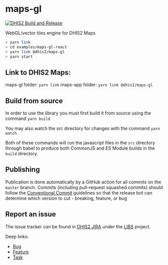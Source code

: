 # maps-gl

[![DHIS2 Build and Release](https://github.com/dhis2/maps-gl/workflows/DHIS2%20Build%20and%20Release/badge.svg)](https://github.com/dhis2/maps-gl/actions?query=workflow%3A%22DHIS2+Build+and+Release%22)

WebGL/vector tiles engine for DHIS2 Maps

```sh
> yarn link
> cd examples/maps-gl-react
> yarn link @dhis2/maps-gl
> yarn start
```

## Link to DHIS2 Maps:

maps-gl folder: `yarn link`
maps-app folder: `yarn link @dhis2/maps-gl`

## Build from source

In order to use the library you must first build it from source using the command `yarn build`

You may also watch the src directory for changes with the command `yarn watch`

Both of these commands will run the javascript files in the `src` directory through babel to produce both CommonJS and ES Module builds in the `build` directory.

## Publishing

Publication is done automatically by a GitHub action for all commits on the `master` branch.  Commits (including pull-request squashed commits) should follow the [Conventional Commit](https://www.conventionalcommits.org/en/v1.0.0/) guidelines so that the release bot can determine which version to cut - breaking, feature, or bug

## Report an issue

The issue tracker can be found in [DHIS2 JIRA](https://jira.dhis2.org)
under the [LIBS](https://jira.dhis2.org/projects/LIBS) project.

Deep links:

-   [Bug](https://jira.dhis2.org/secure/CreateIssueDetails!init.jspa?pid=10700&issuetype=10006&components=11028)
-   [Feature](https://jira.dhis2.org/secure/CreateIssueDetails!init.jspa?pid=10700&issuetype=10300&components=11028)
-   [Task](https://jira.dhis2.org/secure/CreateIssueDetails!init.jspa?pid=10700&issuetype=10003&components=11028)
